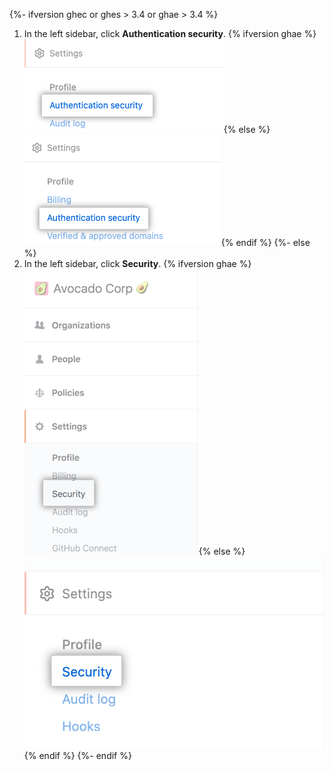 {%- ifversion ghec or ghes > 3.4 or ghae > 3.4 %}
1. In the left sidebar, click **Authentication security**.
   {% ifversion ghae %}![**Security** tab in the enterprise account settings sidebar](/assets/images/enterprise/github-ae/enterprise-account-settings-authentication-security-tab.png){% else %}![**Security** tab in the enterprise account settings sidebar](/assets/images/help/business-accounts/enterprise-account-settings-authentication-security-tab.png){% endif %}
{%- else %}
1. In the left sidebar, click **Security**.
  {% ifversion ghae %}![**Security** tab in the enterprise account settings sidebar](/assets/images/enterprise/github-ae/enterprise-account-settings-security-tab.png){% else %}![**Security** tab in the enterprise account settings sidebar](/assets/images/help/business-accounts/enterprise-account-settings-security-tab.png){% endif %}
{%- endif %}
